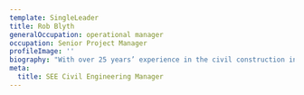 ```yaml
---
template: SingleLeader
title: Rob Blyth
generalOccupation: operational manager
occupation: Senior Project Manager
profileImage: ''
biography: "With over 25 years’ experience in the civil construction industry, Rob is a highly experienced Senior Project Manager specialising in bulk earthworks, complex mass haul, widening, pavements and completion works.\r\n\nPassionate about the construction industry, Rob is highly committed to managing safety and environmental factors responsibly and sustainably. \r\n\nSince joining SEE Civil, Rob has successfully delivered a range of infrastructure projects across our civil infrastructure and urban projects."
meta:
  title: SEE Civil Engineering Manager
---
```


